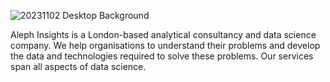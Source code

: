 
![20231102 Desktop Background](https://github.com/user-attachments/assets/2bc57d2e-4f8a-45a5-825d-58a910dbdbf9)

Aleph Insights is a London-based analytical consultancy and data science company. We help organisations to understand their problems and develop the data and technologies required to solve these problems. Our services span all aspects of data science.
